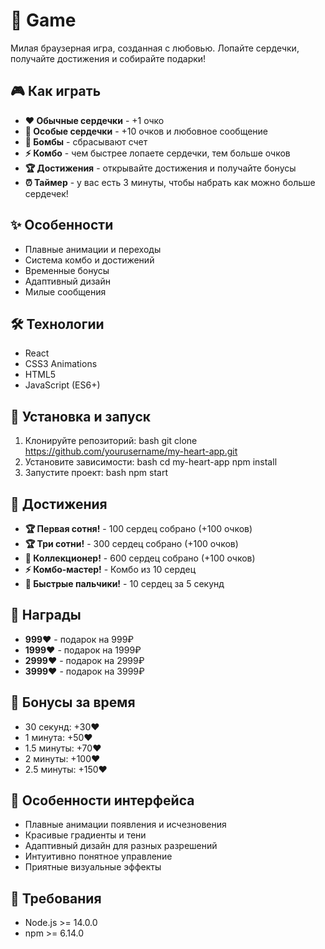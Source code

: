 # 💝 Game

Милая браузерная игра, созданная с любовью. Лопайте сердечки, получайте достижения и собирайте подарки!

## 🎮 Как играть
- **❤️ Обычные сердечки** - +1 очко
- **💖 Особые сердечки** - +10 очков и любовное сообщение
- **🤍 Бомбы** - сбрасывают счет
- **⚡ Комбо** - чем быстрее лопаете сердечки, тем больше очков
- **🏆 Достижения** - открывайте достижения и получайте бонусы
- **⏰ Таймер** - у вас есть 3 минуты, чтобы набрать как можно больше сердечек!

## ✨ Особенности
- Плавные анимации и переходы
- Система комбо и достижений
- Временные бонусы
- Адаптивный дизайн
- Милые сообщения

## 🛠️ Технологии
- React
- CSS3 Animations
- HTML5
- JavaScript (ES6+)

## 🚀 Установка и запуск
1. Клонируйте репозиторий:
bash
git clone https://github.com/yourusername/my-heart-app.git
2. Установите зависимости:
bash
cd my-heart-app
npm install
3. Запустите проект:
bash
npm start

## 🎯 Достижения
- **🏆 Первая сотня!** - 100 сердец собрано (+100 очков)
- **🏆 Три сотни!** - 300 сердец собрано (+100 очков)
- **👑 Коллекционер!** - 600 сердец собрано (+100 очков)
- **⚡ Комбо-мастер!** - Комбо из 10 сердец
- **💨 Быстрые пальчики!** - 10 сердец за 5 секунд

## 🎁 Награды
- **999❤️** - подарок на 999₽
- **1999❤️** - подарок на 1999₽
- **2999❤️** - подарок на 2999₽
- **3999❤️** - подарок на 3999₽

## 🌟 Бонусы за время
- 30 секунд: +30❤️
- 1 минута: +50❤️
- 1.5 минуты: +70❤️
- 2 минуты: +100❤️
- 2.5 минуты: +150❤️

## 🎨 Особенности интерфейса
- Плавные анимации появления и исчезновения
- Красивые градиенты и тени
- Адаптивный дизайн для разных разрешений
- Интуитивно понятное управление
- Приятные визуальные эффекты

## 🔧 Требования
- Node.js >= 14.0.0
- npm >= 6.14.0
